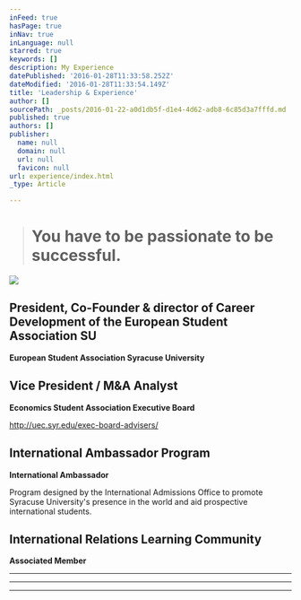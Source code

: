 ```yaml
---
inFeed: true
hasPage: true
inNav: true
inLanguage: null
starred: true
keywords: []
description: My Experience
datePublished: '2016-01-28T11:33:58.252Z'
dateModified: '2016-01-28T11:33:54.149Z'
title: 'Leadership & Experience'
author: []
sourcePath: _posts/2016-01-22-a0d1db5f-d1e4-4d62-adb8-6c85d3a7fffd.md
published: true
authors: []
publisher:
  name: null
  domain: null
  url: null
  favicon: null
url: experience/index.html
_type: Article

---
```

> # You have to be passionate to be successful.

![](https://the-grid-user-content.s3-us-west-2.amazonaws.com/3cc0f372-94f5-4c01-b872-f64ef4a1bbd6.png)

## President, Co-Founder & director of Career Development of the European Student Association SU

**European Student Association Syracuse University**

## Vice President / M&A Analyst

**Economics Student Association Executive Board**

http://uec.syr.edu/exec-board-advisers/

## 

## International Ambassador Program

**International Ambassador**

Program designed by the International Admissions Office to promote Syracuse University's presence in the world and aid prospective international students.

## 

## International Relations Learning Community

**Associated Member**

****

****

****